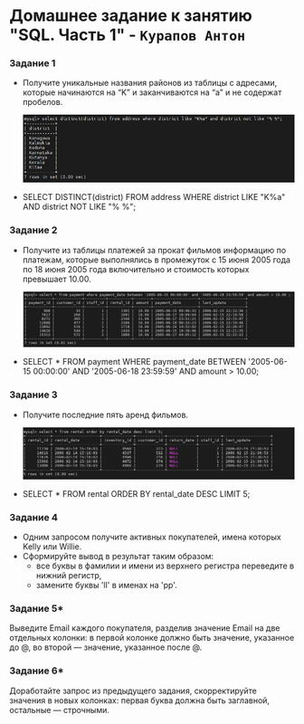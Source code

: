 # Домашнее задание к занятию "SQL. Часть 1" - `Курапов Антон`


### Задание 1
* Получите уникальные названия районов из таблицы с адресами, которые начинаются на “K” и заканчиваются на “a” и не содержат пробелов.

   ![alt text](https://github.com/AntonKurapov66/sql_1_hw/blob/main/img/1.PNG)

*  SELECT DISTINCT(district) FROM address WHERE district LIKE "K%a" AND district NOT LIKE "% %";
### Задание 2
* Получите из таблицы платежей за прокат фильмов информацию по платежам, которые выполнялись в промежуток с 15 июня 2005 года по 18 июня 2005 года включительно и стоимость которых превышает 10.00.

  ![alt text](https://github.com/AntonKurapov66/sql_1_hw/blob/main/img/2.PNG)

*  SELECT * FROM payment WHERE payment_date BETWEEN '2005-06-15 00:00:00' AND '2005-06-18 23:59:59' AND amount > 10.00;

### Задание 3
* Получите последние пять аренд фильмов.

  ![alt text](https://github.com/AntonKurapov66/sql_1_hw/blob/main/img/3.PNG)

*  SELECT * FROM rental ORDER BY rental_date DESC LIMIT 5;

### Задание 4
* Одним запросом получите активных покупателей, имена которых Kelly или Willie.
* Сформируйте вывод в результат таким образом:
  *  все буквы в фамилии и имени из верхнего регистра переведите в нижний регистр,
  *  замените буквы 'll' в именах на 'pp'.


### Задание 5*
Выведите Email каждого покупателя, разделив значение Email на две отдельных колонки: в первой колонке должно быть значение, указанное до @, во второй — значение, указанное после @.

### Задание 6*
Доработайте запрос из предыдущего задания, скорректируйте значения в новых колонках: первая буква должна быть заглавной, остальные — строчными.
